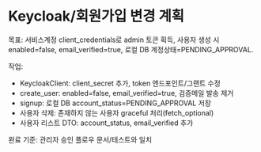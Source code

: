 # Keycloak/회원가입 변경 계획

목표: 서비스계정 client_credentials로 admin 토큰 획득, 사용자 생성 시 enabled=false, email_verified=true, 로컬 DB 계정상태=PENDING_APPROVAL.

작업:
- KeycloakClient: client_secret 추가, token 엔드포인트/그랜트 수정
- create_user: enabled=false, email_verified=true, 검증메일 발송 제거
- signup: 로컬 DB account_status=PENDING_APPROVAL 저장
- 사용자 삭제: 존재하지 않는 사용자 graceful 처리(fetch_optional)
- 사용자 리스트 DTO: account_status, email_verified 추가

완료 기준: 관리자 승인 플로우 문서/테스트와 일치
